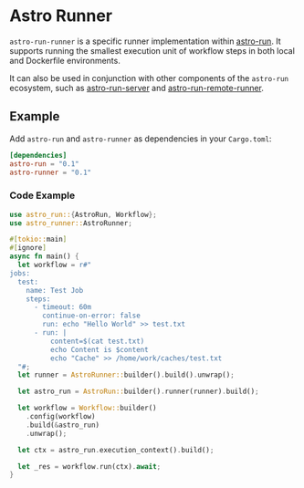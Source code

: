 # Astro Runner

`astro-run-runner` is a specific runner implementation within [astro-run](https://github.com/panghu-huang/astro-run). It supports running the smallest execution unit of workflow steps in both local and Dockerfile environments.

It can also be used in conjunction with other components of the `astro-run` ecosystem, such as [astro-run-server](../astro-run-server) and [astro-run-remote-runner](../astro-run-remote-runner).

## Example

Add `astro-run` and `astro-runner` as dependencies in your `Cargo.toml`:

```toml
[dependencies]
astro-run = "0.1"
astro-runner = "0.1"
```

### Code Example

```rust
use astro_run::{AstroRun, Workflow};
use astro_runner::AstroRunner;

#[tokio::main]
#[ignore]
async fn main() {
  let workflow = r#"
jobs:
  test:
    name: Test Job
    steps:
      - timeout: 60m
        continue-on-error: false
        run: echo "Hello World" >> test.txt
      - run: |
          content=$(cat test.txt)
          echo Content is $content
          echo "Cache" >> /home/work/caches/test.txt
  "#;
  let runner = AstroRunner::builder().build().unwrap();

  let astro_run = AstroRun::builder().runner(runner).build();

  let workflow = Workflow::builder()
    .config(workflow)
    .build(&astro_run)
    .unwrap();

  let ctx = astro_run.execution_context().build();

  let _res = workflow.run(ctx).await;
}
```
